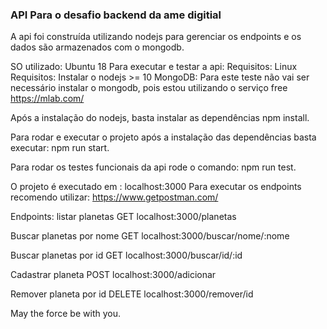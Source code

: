 ### API Para o desafio backend da ame digitial ###

A api foi construída utilizando nodejs para gerenciar os endpoints e os dados são armazenados com o mongodb.

SO utilizado: Ubuntu 18
Para executar e testar a api:
Requisitos: Linux
Requisitos: Instalar o nodejs >= 10
MongoDB: Para este teste não vai ser necessário instalar o mongodb, pois estou utilizando o serviço free https://mlab.com/

Após a instalação do nodejs, basta instalar as dependências npm install.

Para rodar e executar o projeto após a instalação das dependências basta executar:
npm run start.

Para rodar os testes funcionais da api rode o comando:
npm run test.

O projeto é executado em : localhost:3000
Para executar os endpoints recomendo utilizar: https://www.getpostman.com/


Endpoints:
listar planetas
GET localhost:3000/planetas

Buscar planetas por nome
GET localhost:3000/buscar/nome/:nome

Buscar planetas por id
GET localhost:3000/buscar/id/:id

Cadastrar planeta
POST localhost:3000/adicionar

Remover planeta por id
DELETE localhost:3000/remover/id

May the force be with you.


